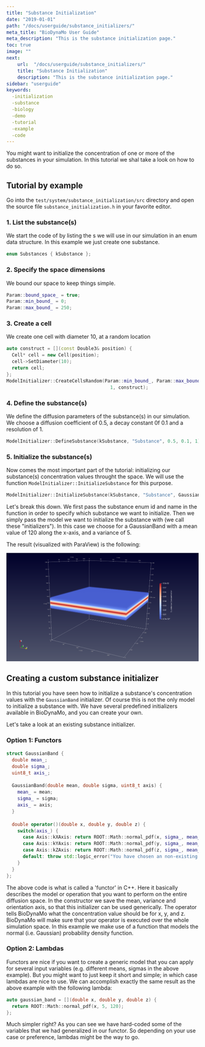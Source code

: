 ```yaml
---
title: "Substance Initialization"
date: "2019-01-01"
path: "/docs/userguide/substance_initializers/"
meta_title: "BioDynaMo User Guide"
meta_description: "This is the substance initialization page."
toc: true
image: ""
next:
    url:  "/docs/userguide/substance_initializers/"
    title: "Substance Initialization"
    description: "This is the substance initialization page."
sidebar: "userguide"
keywords:
  -initialization
  -substance
  -biology
  -demo
  -tutorial
  -example
  -code
---
```


You might want to initialize the concentration of one or more of the substances
in your simulation. In this tutorial we shal take a look on how to do so.

## Tutorial by example

Go into the `test/system/substance_initialization/src` directory and open the source file
`substance_initialization.h` in your favorite editor.

### 1. List the substance(s)

We start the code of by listing the s we will use in our simulation in an enum
data structure. In this example we just create one substance.

```cpp
enum Substances { kSubstance };
```

### 2. Specify the space dimensions
We bound our space to keep things simple.

```cpp
Param::bound_space_ = true;
Param::min_bound_ = 0;
Param::max_bound_ = 250;
```

### 3. Create a cell

We create one cell with diameter 10, at a random location

```cpp
auto construct = [](const Double3& position) {
  Cell* cell = new Cell(position);
  cell->SetDiameter(10);
  return cell;
};
ModelInitializer::CreateCellsRandom(Param::min_bound_, Param::max_bound_,
                                      1, construct);
```

### 4. Define the substance(s)
We define the diffusion parameters of the substance(s) in our simulation. We
choose a diffusion coefficient of 0.5, a decay constant 0f 0.1 and a resolution
of 1.

```cpp
ModelInitializer::DefineSubstance(kSubstance, "Substance", 0.5, 0.1, 1);
```

### 5. Initialize the substance(s)
Now comes the most important part of the tutorial: initializing our substance(s)
concentration values throught the space. We will use the function
`ModelInitializer::InitializeSubstance` for this purpose.

```cpp
ModelInitializer::InitializeSubstance(kSubstance, "Substance", GaussianBand(120, 5, Axis::kXAxis));
```

Let's break this down. We first pass the substance enum id and name in the
function in order to specify which substance we want to initialize. Then we
simply pass the model we want to initialize the substance with (we call these "initializers").
In this case we choose for a GaussianBand with a mean value of 120 along the
x-axis, and a variance of 5.

The result (visualized with ParaView) is the following:

[![GaussianBand](images/gaussian_band.png)](/docs/userguide/substance_initializers/#5-initialize-the-substances)

## Creating a custom substance initializer
In this tutorial you have seen how to initialize a substance's concentration
values with the `GaussianBand` initializer. Of course this is not the only
model to initialize a substance with. We have several predefined initializers
available in BioDynaMo, and you can create your own.

Let's take a look at an existing substance initializer.

### Option 1: Functors
```cpp
struct GaussianBand {
  double mean_;
  double sigma_;
  uint8_t axis_;

  GaussianBand(double mean, double sigma, uint8_t axis) {
    mean_ = mean;
    sigma_ = sigma;
    axis_ = axis;
  }

  double operator()(double x, double y, double z) {
    switch(axis_) {
      case Axis::kXAxis: return ROOT::Math::normal_pdf(x, sigma_, mean_);
      case Axis::kYAxis: return ROOT::Math::normal_pdf(y, sigma_, mean_);
      case Axis::kZAxis: return ROOT::Math::normal_pdf(z, sigma_, mean_);
      default: throw std::logic_error("You have chosen an non-existing axis!");
    }
  }
};
```

The above code is what is called a 'functor' in C++. Here it basically describes
the model or operation that you want to perform on the entire diffusion space.
In the constructor we save the mean, variance and orientation axis, so that this
initializer can be used generically. The operator tells BioDynaMo what the concentration
value should be for x, y, and z. BioDynaMo will make sure that your operator is
executed over the whole simulation space. In this example we make use of a function
that models the normal (i.e. Gaussian) probability density function.

### Option 2: Lambdas
Functors are nice if you want to create a generic model that you can apply for
several input variables (e.g. different means, sigmas in the above example).
But you might want to just keep it short and simple; in which case lambdas are
nice to use. We can accomplish exactly the same result as the above example with
the following lambda:

```cpp
auto gaussian_band = [](double x, double y, double z) {
  return ROOT::Math::normal_pdf(x, 5, 120);
};
```

Much simpler right? As you can see we have hard-coded some of the variables that
we had generalized in our functor. So depending on your use case or preference,
lambdas might be the way to go.
